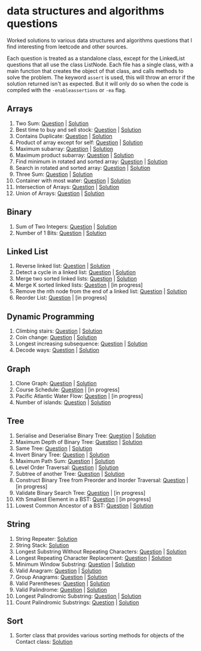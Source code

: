 # data structures and algorithms questions
Worked solutions to various data structures and algorithms questions that I find interesting from leetcode and other sources.

Each question is treated as a standalone class, except for the LinkedList questions that all use the class ListNode.
Each file has a single class, with a main function that creates the object of that class, and calls methods to solve the problem.
The keyword `assert` is used, this will throw an error if the solution returned isn't as expected. But it will only do so when the code is compiled with the `-enableassertions` or `-ea` flag.

## Arrays
1. Two Sum:
[Question](https://leetcode.com/problems/two-sum/) | [Solution](/Arrays/01_TwoSum/TwoSum.java)
2. Best time to buy and sell stock: [Question](https://leetcode.com/problems/best-time-to-buy-and-sell-stock/) | [Solution](/Arrays/02_BestTimeToBuyAndSellStock/BestTimeToBuyAndSellStock.java)
3. Contains Duplicate:
[Question](https://leetcode.com/problems/contains-duplicate/) | [Solution](/Arrays/03_ContainsDuplicate/ContainsDuplicate.java)
4. Product of array except for self:
[Question](https://leetcode.com/problems/product-of-array-except-self/) | [Solution](/Arrays/04_ProductOfArrayExceptSelf/ProductOfArrayExceptSelf.java)
5. Maximum subarray:
[Question](https://leetcode.com/problems/maximum-subarray/) | [Solution](/Arrays/05_MaximumSubarray/MaximumSubarray.java)
6. Maximum product subarray:
[Question](https://leetcode.com/problems/maximum-product-subarray/) | [Solution](/Arrays/06_MaximumProductSubarray/MaximumProductSubarray.java)
7. Find minimum in rotated and sorted array:
[Question](https://leetcode.com/problems/find-minimum-in-rotated-sorted-array/) | [Solution](/Arrays/07_FindMinimumInRotatedSortedArray/MinimumInRotatedSortedArray.java)
8. Search in rotated and sorted array:
[Question](https://leetcode.com/problems/search-in-rotated-sorted-array/) | [Solution](/Arrays/08_SearchInRotatedSortedArray/SearchInRotatedSortedArray.java)
9. Three Sum:
[Question](https://leetcode.com/problems/3sum/) | [Solution](/Arrays/09_ThreeSum/ThreeSum.java)
10. Container with most water:
[Question](https://leetcode.com/problems/container-with-most-water/) | [Solution](/Arrays/10_ContainerWithMostWater/ContainerWithMostWater.java)
11. Intersection of Arrays:
[Question](https://leetcode.com/problems/intersection-of-two-arrays/) | [Solution](/Arrays/11_IntersectionOfArrays/FindIntersection.java)
12. Union of Arrays:
[Question](https://www.geeksforgeeks.org/find-union-and-intersection-of-two-unsorted-arrays/) | [Solution](/Arrays/12_UnionOfArrays/FindUnion.java)

## Binary
1. Sum of Two Integers:
[Question](https://leetcode.com/problems/sum-of-two-integers/) | [Solution](Binary/01_SumOfTwoIntegers/SumOfTwoIntegers.java)
2. Number of 1 Bits:
[Question](https://leetcode.com/problems/number-of-1-bits/) | [Solution](Binary/02_NumberOf1Bits/NumberOf1Bits.java)

## Linked List
1. Reverse linked list:
[Question](https://leetcode.com/problems/reverse-linked-list/) | [Solution](/LinkedList/01_ReverseLinkedList/ReverseLinkedList.java)
2. Detect a cycle in a linked list:
[Question](https://leetcode.com/problems/linked-list-cycle/) | [Solution](/LinkedList/02_DetectCycleLinkedList/DetectCycleLinkedList.java)
3. Merge two sorted linked lists:
[Question](https://leetcode.com/problems/merge-two-sorted-lists/) | [Solution](/LinkedList/03_MergeTwoSortedLinkedLists/MergeTwoSortedLists.java)
4. Merge K sorted linked lists:
[Question](https://leetcode.com/problems/merge-k-sorted-lists/) | [in progress]
5. Remove the nth node from the end of a linked list:
[Question](https://leetcode.com/problems/remove-nth-node-from-end-of-list/) | [Solution](/LinkedList/05_RemoveNthNodeFromEndOfLinkedList/RemoveNthNodeFromEndOfLinkedList.java)
6. Reorder List:
[Question](https://leetcode.com/problems/reorder-list/) | [in progress]

## Dynamic Programming
1. Climbing stairs:
[Question](https://leetcode.com/problems/climbing-stairs/) | [Solution](/DynamicProgramming/01_ClimbingStairs/ClimbingStairs.java)
2. Coin change:
[Question](https://leetcode.com/problems/coin-change/) | [Solution](/DynamicProgramming/02_CoinChange/CoinChange.java)
3. Longest increasing subsequence:
[Question](https://leetcode.com/problems/longest-increasing-subsequence/) | [Solution](/DynamicProgramming/03_LongestIncreasingSubsequence/LongestIncreasingSubsequence.java)
4. Decode ways:
[Question](https://leetcode.com/problems/decode-ways/) | [Solution](/DynamicProgramming/04_DecodeWays/DecodeWays.java)

## Graph
1. Clone Graph:
[Question](https://leetcode.com/problems/clone-graph/) | [Solution](/Graph/01_CloneGraph/CloneGraph.java)
2. Course Schedule:
[Question](https://leetcode.com/problems/course-schedule/) | [in progress]
3. Pacific Atlantic Water Flow:
[Question](https://leetcode.com/problems/pacific-atlantic-water-flow/) | [in progress]
4. Number of islands:
[Question](https://leetcode.com/problems/number-of-islands/) | [Solution](/Graph/04_NumberOfIslands/NumberOfIslands.java)

## Tree
1. Serialise and Deserialise Binary Tree:
[Question](https://leetcode.com/problems/serialize-and-deserialize-binary-tree/) | [Solution](/Tree/01_TreeNode/TreeNode.java)
2. Maximum Depth of Binary Tree:
[Question](https://leetcode.com/problems/maximum-depth-of-binary-tree/) | [Solution](/Tree/02_MaximumDepthOfBinaryTree/MaximumDepthOfBinaryTree.java)
3. Same Tree:
[Question](https://leetcode.com/problems/same-tree/) | [Solution](/Tree/03_SameTree/SameTree.java)
4. Invert Binary Tree:
[Question](https://leetcode.com/problems/invert-binary-tree/) | [Solution](/Tree/04_InvertBinaryTree/InvertBinaryTree.java)
5. Maximum Path Sum:
[Question](https://leetcode.com/problems/binary-tree-maximum-path-sum/) | [Solution](/Tree/05_MaximumPathSum/MaximumPathSum.java)
6. Level Order Traversal:
[Question](https://leetcode.com/problems/binary-tree-level-order-traversal/) | [Solution](/Tree/06_LevelOrderTraversal/LevelOrderTraversal.java)
7. Subtree of another Tree:
[Question](https://leetcode.com/problems/subtree-of-another-tree/) | [Solution](/Tree/07_SubtreeOfAnotherTree/SubtreeOfAnotherTree.java)
8. Construct Binary Tree from Preorder and Inorder Traversal:
[Question](https://leetcode.com/problems/construct-binary-tree-from-preorder-and-inorder-traversal/) | [in progress]
9. Validate Binary Search Tree:
[Question](https://leetcode.com/problems/validate-binary-search-tree/) | [in progress]
10. Kth Smallest Element in a BST:
[Question](https://leetcode.com/problems/kth-smallest-element-in-a-bst/) | [in progress]
11. Lowest Common Ancestor of a BST:
[Question](https://leetcode.com/problems/lowest-common-ancestor-of-a-binary-search-tree/) | [Solution](/Tree/11_LowestCommonAncestorOfBST/LowestCommonAncestorOfBST.java)


## String
1. String Repeater:
[Solution](/String/01_StringRepeater/StringRepeater.java)
2. String Stack:
[Solution](/String/02_StringStack/StringStack.java)
3. Longest Substring Without Repeating Characters:
[Question](https://leetcode.com/problems/longest-substring-without-repeating-characters/) | [Solution](/String/03_LongestSubstringWithoutRepeatingCharacters/LongestSubstringWithoutRepeatingCharacters.java)
4. Longest Repeating Character Replacement:
[Question](https://leetcode.com/problems/longest-repeating-character-replacement/) | [Solution](/String/04_LongestRepeatingCharacterReplacement/LongestRepeatingCharacterReplacement.java)
5. Minimum Window Substring:
[Question](https://leetcode.com/problems/minimum-window-substring/) | [Solution](/String/05_MinimumWindowSubstring/MinimumWindowSubstring.java)
6. Valid Anagram:
[Question](https://leetcode.com/problems/valid-anagram/) | [Solution](/String/06_ValidAnagram/ValidAnagram.java)
7. Group Anagrams:
[Question](https://leetcode.com/problems/group-anagrams/) | [Solution](/String/07_GroupAnagrams/GroupAnagrams.java)
8. Valid Parentheses:
[Question](http://leetcode.com/problems/valid-parentheses) | [Solution](/String/08_ValidParentheses/ValidParentheses.java)
9. Valid Palindrome:
[Question](http://leetcode.com/problems/valid-palindrome) | [Solution](/String/09_ValidPalindrome/ValidPalindrome.java)
10. Longest Palindromic Substring:
[Question](https://leetcode.com/problems/longest-palindromic-substring/) | [Solution](/String/10_LongestPalindromicSubstring/LongestPalindromicSubstring.java)
11. Count Palindromic Substrings:
[Question](https://leetcode.com/problems/palindromic-substrings/) | [Solution](/String/11_CountPalindromicSubstrings/CountPalindromicSubstrings.java)

## Sort
1. Sorter class that provides various sorting methods for objects of the Contact class: [Solution](/Sort/01_ContactSorter/)

